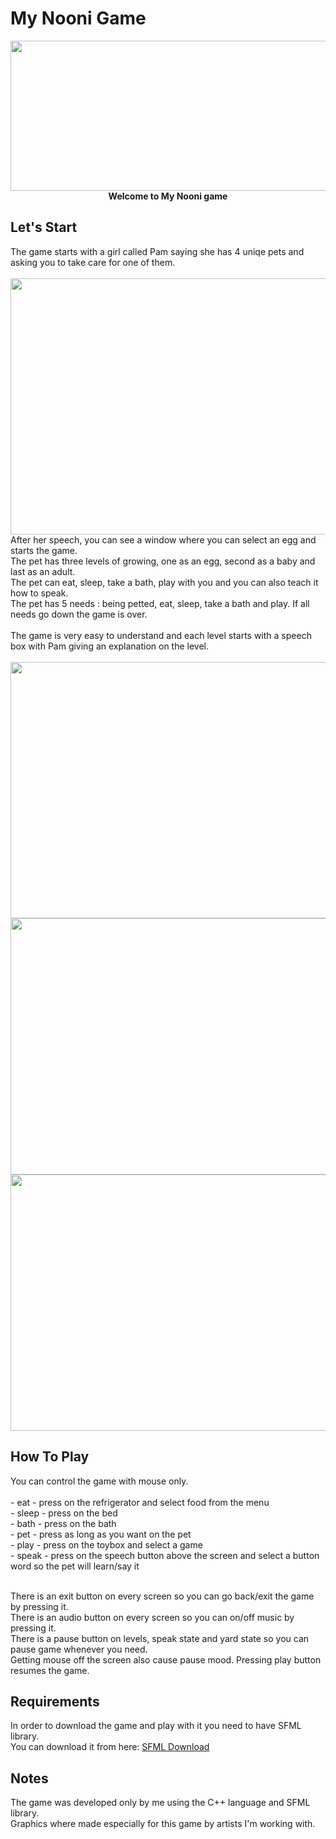 
# My Nooni Game
<p align="center">
<img src="https://user-images.githubusercontent.com/118209251/231450808-73613023-c110-40f2-a143-007eac707e45.png" height="240" width="622" ><br>
<b> Welcome to My Nooni game </b><br>
</p>
<h2>Let's Start</h2>
 The game starts with a girl called Pam saying she has 4 uniqe pets and asking you to take care for one of them. <br><br>
 <img src="https://user-images.githubusercontent.com/118209251/231461918-202fbd73-8087-419b-b25c-8ab5c31f8d43.png" height="410" width="600" ><br>
 After her speech, you can see a window where you can select an egg and starts the game.<br>
 The pet has three levels of growing, one as an egg, second as a baby and last as an adult.<br>
 The pet can eat, sleep, take a bath, play with you and you can also teach it how to speak.<br>
 The pet has 5 needs : being petted, eat, sleep, take a bath and play. If all needs go down the game is over.<br><br>
 The game is very easy to understand and each level starts with a speech box with Pam giving an explanation on the level.<br><br>
  
<img src="https://user-images.githubusercontent.com/118209251/231451990-f5c76e49-2eba-409f-b8e6-c1650b1a4d6b.png" height="410" width="600" >
<img src="https://user-images.githubusercontent.com/118209251/231465153-cf8e87e6-597f-4284-b907-8bc1754537f2.png" height="410" width="600" >
<img src="https://user-images.githubusercontent.com/118209251/231503774-1bbce850-f210-47fb-8eb1-28983ea40c60.png" height="410" width="600" >
<h2>How To Play</h2>
You can control the game with mouse only.<br><br>
- eat - press on the refrigerator and select food from the menu<br>
- sleep - press on the bed<br>
- bath - press on the bath<br>
- pet - press as long as you want on the pet<br>
- play - press on the toybox and select a game<br>
- speak - press on the speech button above the screen and select a button word so the pet will learn/say it<br><br>

There is an exit button on every screen so you can go back/exit the game by pressing it.<br>
There is an audio button on every screen so you can on/off music by pressing it.<br>
There is a pause button on levels, speak state and yard state so you can pause game whenever you need.<br>
Getting mouse off the screen also cause pause mood. Pressing play button resumes the game.


<h2>Requirements</h2>
In order to download the game and play with it you need to have SFML library.<br>
You can download it from here: <a href="https://github.com/SFML/SFML">SFML Download</a>

<h2>Notes</h2>
The game was developed only by me using the C++ language and SFML library.<br>
Graphics where made especially for this game by artists I'm working with.
